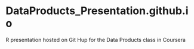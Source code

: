 # DataProducts_Presentation.github.io
R presentation hosted on Git Hup for the Data Products class in Coursera
